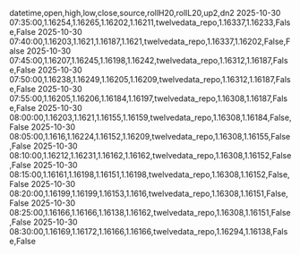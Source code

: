 datetime,open,high,low,close,source,rollH20,rollL20,up2,dn2
2025-10-30 07:35:00,1.16254,1.16265,1.16202,1.16211,twelvedata_repo,1.16337,1.16233,False,False
2025-10-30 07:40:00,1.16203,1.1621,1.16187,1.1621,twelvedata_repo,1.16337,1.16202,False,False
2025-10-30 07:45:00,1.16207,1.16245,1.16198,1.16242,twelvedata_repo,1.16312,1.16187,False,False
2025-10-30 07:50:00,1.16238,1.16249,1.16205,1.16209,twelvedata_repo,1.16312,1.16187,False,False
2025-10-30 07:55:00,1.16205,1.16206,1.16184,1.16197,twelvedata_repo,1.16308,1.16187,False,False
2025-10-30 08:00:00,1.16203,1.1621,1.16155,1.16159,twelvedata_repo,1.16308,1.16184,False,False
2025-10-30 08:05:00,1.1616,1.16224,1.16152,1.16209,twelvedata_repo,1.16308,1.16155,False,False
2025-10-30 08:10:00,1.16212,1.16231,1.16162,1.16162,twelvedata_repo,1.16308,1.16152,False,False
2025-10-30 08:15:00,1.16161,1.16198,1.16151,1.16198,twelvedata_repo,1.16308,1.16152,False,False
2025-10-30 08:20:00,1.16199,1.16199,1.16153,1.1616,twelvedata_repo,1.16308,1.16151,False,False
2025-10-30 08:25:00,1.16166,1.16166,1.16138,1.16162,twelvedata_repo,1.16308,1.16151,False,False
2025-10-30 08:30:00,1.16169,1.16172,1.16166,1.16166,twelvedata_repo,1.16294,1.16138,False,False
